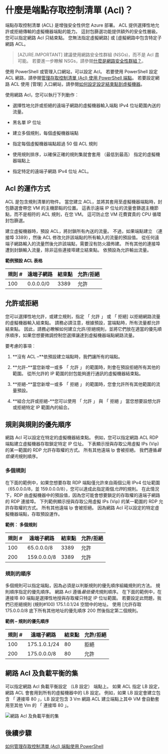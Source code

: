 <properties
   pageTitle="什麼是網路存取控制清單 (ACL)？"
   description="深入了解 Acl"
   services="virtual-network"
   documentationCenter="na"
   authors="jimdial"
   manager="carmonm"
   editor="tysonn" />
<tags
   ms.service="virtual-network"
   ms.devlang="na"
   ms.topic="article"
   ms.tgt_pltfrm="na"
   ms.workload="infrastructure-services"
   ms.date="03/15/2016"
   ms.author="jdial" />

# <a name="what-is-an-endpoint-access-control-list-acls"></a>什麼是端點存取控制清單 (Acl)？

端點存取控制清單 (ACL) 是增強安全性供您 Azure 部署。 ACL 提供選擇性地允許或拒絕傳輸的虛擬機器端點的能力。 這封包篩選功能提供額外的安全性層級。 您可以指定網路 Acl 只結束點。 您無法指定虛擬網路] 或 [虛擬網路中包含特定子網路 ACL。

> [AZURE.IMPORTANT] 建議使用網路安全性群組 (NSGs)，而不是 Acl 盡可能。 若要進一步瞭解 NSGs，請參閱[什麼是網路安全性群組？](virtual-networks-nsg.md)。

使用 PowerShell 或管理入口網站，可以設定 Acl。 若要使用 PowerShell 設定 ACL 網路，請參閱[管理存取控制清單 (Acl) 使用 PowerShell 端點](virtual-networks-acl-powershell.md)。 若要設定網路 ACL 使用 [管理] 入口網站，請參閱[如何設定設定結束點到虛擬機器](../virtual-machines/virtual-machines-windows-classic-setup-endpoints.md)。

使用網路 Acl，您可以執行下列動作︰

- 選擇性地允許或拒絕的遠端子網路的虛擬機器輸入端點 IPv4 位址範圍內送的流量。

- 黑名單 IP 位址

- 建立多個規則，每個虛擬機器端點

- 指定每個虛擬機器端點超過 50 個 ACL 規則

- 使用規則排序，以確保正確的規則集就會套用 （最低到最高） 指定的虛擬機器端點上

- 指定特定的遠端子網路 IPv4 位址 ACL。

## <a name="how-acls-work"></a>Acl 的運作方式

ACL 是包含規則清單的物件。 當您建立 ACL，並將其套用至虛擬機器端點時，封包篩選會帶您 VM 的主機節點的位置。 這表示遠端 IP 位址的流量會篩選主機節點，而不是相符的 ACL 規則，在您 VM。 這可防止您 VM 花費寶貴的 CPU 循環封包篩選。

建立虛擬機器時，預設 ACL，將封鎖所有內送的流量。 不過，如果端點建立 （連接埠 3389），然後 ACL 修改允許該端點的所有輸入的流量的預設值。 從任何遠端子網路輸入的流量然後允許該端點，需要沒有防火牆佈建。 所有其他的連接埠遭到封鎖輸入流量，除非這些連接埠建立結束點。 依預設為允許輸出流量。

**範例預設 ACL 表格**

| **規則 #** | **遠端子網路** | **結束點** | **允許/拒絕** |
|--------|---------------|----------|-------------|
| 100    | 0.0.0.0/0     | 3389     | 允許      |

## <a name="permit-and-deny"></a>允許或拒絕

您可以選擇性地允許，或建立規則，指定 「 允許 」 或 「 拒絕] 以拒絕網路流量的虛擬機器輸入結束點。 請務必請注意，根據預設，當端點時，所有流量都允許結束點。 因此，請務必瞭解如何建立允許/拒絕規則，並將它們放在適當的優先順序順序，如果您想要微調控制您選擇讓達到虛擬機器端點網路流量。

要考慮的事項︰

1. **沒有 ACL –**依預設建立端點時，我們讓所有的端點。

1. **允許-**當您新增一或多 「 允許 」 的範圍時，則會在預設拒絕所有其他的範圍。 從所允許的 IP 範圍的封包能夠進行通訊的虛擬機器結束點。

1. **拒絕-**當您新增一或多 「 拒絕 」 的範圍時，您會允許所有其他範圍的流量預設。

1. **組合允許或拒絕-**您可以使用 「 允許 」 與 「 拒絕 」 當您想要設想允許或拒絕特定 IP 範圍內的組合。

## <a name="rules-and-rule-precedence"></a>規則與規則的優先順序

網路 Acl 可以設定在特定的虛擬機器結束點。 例如，您可以指定網路 ACL RDP 端點建立虛擬機器存取鎖定特定 IP 位址。 下表顯示授與存取公用虛擬 IPs (Vip) 的某一範圍的 RDP 允許存取權的方式。 所有其他遠端 Ip 會被拒絕。 我們遵循*最低優先*規則順序。

### <a name="multiple-rules"></a>多個規則

在下面的範例中，如果您想要存取 RDP 端點僅允許來自兩個公用 IPv4 位址範圍 （65.0.0.0/8，並 159.0.0.0/8），您可以達成此指定兩個*允許*的規則。 在此情況下，RDP 由虛擬機器中的預設值，因為您可能會想要鎖定的存取權的遠端子網路的 RDP 連接埠。 下列範例顯示授與存取公用虛擬 IPs (Vip) 的某一範圍的 RDP 允許存取權的方式。 所有其他遠端 Ip 會被拒絕。 因為網路 Acl 可以設定的特定虛擬機器端點，存取預設運作。

**範例︰ 多個規則**

| **規則 #** | **遠端子網路** | **結束點** | **允許/拒絕** |
|--------|---------------|----------|-------------|
| 100    | 65.0.0.0/8    | 3389     | 允許      |
| 200    | 159.0.0.0/8   | 3389     | 允許      |

### <a name="rule-order"></a>規則的順序

多個規則可以指定端點，因為必須是以判斷規則的優先順序組織規則的方法。 規則順序指定的優先順序。 網路 Acl 遵循*最低優先*規則順序。 在下面的範例中，在連接埠 80 端點是選擇性地授與存取權只特定 IP 位址範圍。 若要設定此問題，我們已拒絕規則 (規則\#100) 175.1.0.1/24 空間中的地址。 使用 [允許存取 175.0.0.0/8 底下所有其他地址的優先順序 200 然後指定第二個規則。

**範例 – 規則的優先順序**

| **規則 #** | **遠端子網路** | **結束點** | **允許/拒絕** |
|--------|---------------|----------|-------------|
| 100    | 175.1.0.1/24  | 80       | 拒絕        |
| 200    | 175.0.0.0/8   | 80       | 允許      |

## <a name="network-acls-and-load-balanced-sets"></a>網路 Acl 及負載平衡的集

可以指定網路 Acl 負載平衡設定 （LB 設定） 端點上。 如果 ACL 指定 LB 設定，網路 ACL 會套用到所有的虛擬機器中的 LB 設定。 例如，如果 LB 設定會建立包含 「 連接埠 80 」，LB 設定包含 3 Vm 網路 ACL 建立端點上其中 VM 會自動套用至其他 Vm 的 「 連接埠 80 」。

![網路 Acl 及負載平衡的集](./media/virtual-networks-acl/IC674733.png)

## <a name="next-steps"></a>後續步驟

[如何管理存取控制清單 (Acl) 端點使用 PowerShell](virtual-networks-acl-powershell.md)

